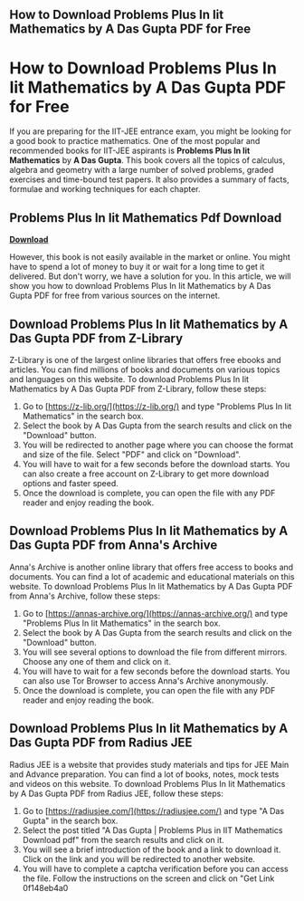 ## How to Download Problems Plus In Iit Mathematics by A Das Gupta PDF for Free

  
# How to Download Problems Plus In Iit Mathematics by A Das Gupta PDF for Free
 
If you are preparing for the IIT-JEE entrance exam, you might be looking for a good book to practice mathematics. One of the most popular and recommended books for IIT-JEE aspirants is **Problems Plus In Iit Mathematics** by **A Das Gupta**. This book covers all the topics of calculus, algebra and geometry with a large number of solved problems, graded exercises and time-bound test papers. It also provides a summary of facts, formulae and working techniques for each chapter.
 
## Problems Plus In Iit Mathematics Pdf Download


[**Download**](https://www.google.com/url?q=https%3A%2F%2Furloso.com%2F2tLx4Q&sa=D&sntz=1&usg=AOvVaw1bFkhbR7LBNFXBasIx--U4)

 
However, this book is not easily available in the market or online. You might have to spend a lot of money to buy it or wait for a long time to get it delivered. But don't worry, we have a solution for you. In this article, we will show you how to download Problems Plus In Iit Mathematics by A Das Gupta PDF for free from various sources on the internet.
 
## Download Problems Plus In Iit Mathematics by A Das Gupta PDF from Z-Library
 
Z-Library is one of the largest online libraries that offers free ebooks and articles. You can find millions of books and documents on various topics and languages on this website. To download Problems Plus In Iit Mathematics by A Das Gupta PDF from Z-Library, follow these steps:
 
1. Go to [https://z-lib.org/](https://z-lib.org/) and type "Problems Plus In Iit Mathematics" in the search box.
2. Select the book by A Das Gupta from the search results and click on the "Download" button.
3. You will be redirected to another page where you can choose the format and size of the file. Select "PDF" and click on "Download".
4. You will have to wait for a few seconds before the download starts. You can also create a free account on Z-Library to get more download options and faster speed.
5. Once the download is complete, you can open the file with any PDF reader and enjoy reading the book.

## Download Problems Plus In Iit Mathematics by A Das Gupta PDF from Anna's Archive
 
Anna's Archive is another online library that offers free access to books and documents. You can find a lot of academic and educational materials on this website. To download Problems Plus In Iit Mathematics by A Das Gupta PDF from Anna's Archive, follow these steps:

1. Go to [https://annas-archive.org/](https://annas-archive.org/) and type "Problems Plus In Iit Mathematics" in the search box.
2. Select the book by A Das Gupta from the search results and click on the "Download" button.
3. You will see several options to download the file from different mirrors. Choose any one of them and click on it.
4. You will have to wait for a few seconds before the download starts. You can also use Tor Browser to access Anna's Archive anonymously.
5. Once the download is complete, you can open the file with any PDF reader and enjoy reading the book.

## Download Problems Plus In Iit Mathematics by A Das Gupta PDF from Radius JEE
 
Radius JEE is a website that provides study materials and tips for JEE Main and Advance preparation. You can find a lot of books, notes, mock tests and videos on this website. To download Problems Plus In Iit Mathematics by A Das Gupta PDF from Radius JEE, follow these steps:

1. Go to [https://radiusjee.com/](https://radiusjee.com/) and type "A Das Gupta" in the search box.
2. Select the post titled "A Das Gupta | Problems Plus in IIT Mathematics Download pdf" from the search results and click on it.
3. You will see a brief introduction of the book and a link to download it. Click on the link and you will be redirected to another website.
4. You will have to complete a captcha verification before you can access the file. Follow the instructions on the screen and click on "Get Link 0f148eb4a0
